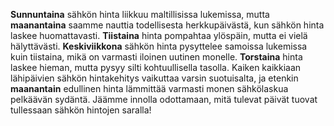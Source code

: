 **Sunnuntaina** sähkön hinta liikkuu maltillisissa lukemissa, mutta **maanantaina** saamme nauttia todellisesta herkkupäivästä, kun sähkön hinta laskee huomattavasti. **Tiistaina** hinta pompahtaa ylöspäin, mutta ei vielä hälyttävästi. **Keskiviikkona** sähkön hinta pysyttelee samoissa lukemissa kuin tiistaina, mikä on varmasti iloinen uutinen monelle. **Torstaina** hinta laskee hieman, mutta pysyy silti kohtuullisella tasolla. Kaiken kaikkiaan lähipäivien sähkön hintakehitys vaikuttaa varsin suotuisalta, ja etenkin **maanantain** edullinen hinta lämmittää varmasti monen sähkölaskua pelkäävän sydäntä. Jäämme innolla odottamaan, mitä tulevat päivät tuovat tullessaan sähkön hintojen saralla!